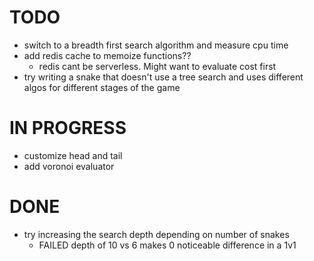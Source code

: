 # TODO
- switch to a breadth first search algorithm and measure cpu time
- add redis cache to memoize functions?? 
  - redis cant be serverless. Might want to evaluate cost first
- try writing a snake that doesn't use a tree search and uses different algos for different stages of the game
# IN PROGRESS
- customize head and tail
- add voronoi evaluator
# DONE
- try increasing the search depth depending on number of snakes
  - FAILED depth of 10 vs 6 makes 0 noticeable difference in a 1v1
